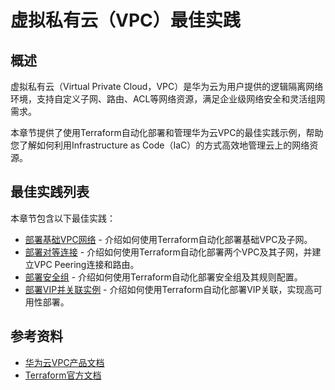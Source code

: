 # 虚拟私有云（VPC）最佳实践

## 概述

虚拟私有云（Virtual Private Cloud，VPC）是华为云为用户提供的逻辑隔离网络环境，支持自定义子网、路由、ACL等网络资源，满足企业级网络安全和灵活组网需求。

本章节提供了使用Terraform自动化部署和管理华为云VPC的最佳实践示例，帮助您了解如何利用Infrastructure as Code（IaC）的方式高效地管理云上的网络资源。

## 最佳实践列表

本章节包含以下最佳实践：

* [部署基础VPC网络](basic.md) - 介绍如何使用Terraform自动化部署基础VPC及子网。
* [部署对等连接](peering.md) - 介绍如何使用Terraform自动化部署两个VPC及其子网，并建立VPC Peering连接和路由。
* [部署安全组](security_group.md) - 介绍如何使用Terraform自动化部署安全组及其规则配置。
* [部署VIP并关联实例](vip_associate.md) - 介绍如何使用Terraform自动化部署VIP关联，实现高可用性部署。

## 参考资料

- [华为云VPC产品文档](https://support.huaweicloud.com/vpc/index.html)
- [Terraform官方文档](https://www.terraform.io/docs/index.html)
